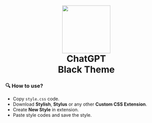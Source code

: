 # <div align=center><img src="https://file.trinsy.ca/b1f3ac82-50e1-4ea1" height="150"> <br> ChatGPT <br> Black Theme</div>

### 🔍 How to use?

- Copy ``style.css`` code.
- Download **Stylish**, **Stylus** or any other **Custom CSS Extension**.
- Create **New Style** in extension.
- Paste style codes and save the style.
